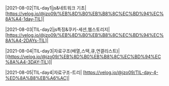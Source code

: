 

|2021-08-02|TIL-day1|js&네트워크 기초|[https://velog.io/@jzo09/%EB%8D%B0%EB%B8%8C%EC%BD%94%EC%8A%A4-1day-TIL]|

|2021-08-03|TIL-day2|js특징&쿠키-세션,웹스토리지|[https://velog.io/@jzo09/%EB%8D%B0%EB%B8%8C%EC%BD%94%EC%8A%A4-2DAYs-TIL]|

|2021-08-04|TIL-day3|자료구조(배열,스택,큐,연결리스트)|[(https://velog.io/@jzo09/%EB%8D%B0%EB%B8%8C%EC%BD%94%EC%8A%A4-3DAY-TIL)]|

|2021-08-05|TIL-day4|자료구조-트리|
[https://velog.io/@jzo09/TIL-day-4-%ED%8A%B8%EB%A6%AC]|
